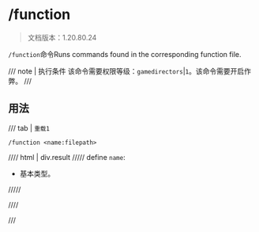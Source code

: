 # /function

> 文档版本：1.20.80.24

`/function`命令Runs commands found in the corresponding function file.

/// note | 执行条件
该命令需要权限等级：`gamedirectors`|`1`。该命令需要开启作弊。
///

## 用法

/// tab | `重载1`
```mcfunction
/function <name:filepath>
```

//// html | div.result
///// define
`name`: <!-- md:samp filepath -->

- 基本类型。


/////

////

///
